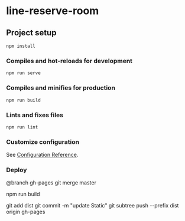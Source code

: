 # line-reserve-room

## Project setup
```
npm install
```

### Compiles and hot-reloads for development
```
npm run serve
```

### Compiles and minifies for production
```
npm run build
```

### Lints and fixes files
```
npm run lint
```

### Customize configuration
See [Configuration Reference](https://cli.vuejs.org/config/).


### Deploy 
@branch gh-pages
git merge master

npm run build

git add dist
git commit -m "update Static"
git subtree push --prefix dist origin gh-pages
